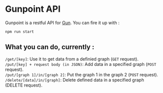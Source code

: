 # Gunpoint API
Gunpoint is a restful API for [Gun](https://github.com/amark/gun). You can fire it up with :
```sh
npm run start
```

## What you can do, currently :
`/get/[key]`: Use it to get data from a definied graph (`GET` request). \
`/put/[key] + request body (in JSON)`: Add data in a specified graph (`POST` request). \
`/put/[graph 1]/in/[graph 2]`: Put the graph 1 in the graph 2 (`POST` request). \
`/delete/[data]/in/[graph]`: Delete defined data in a specified graph (DELETE request).